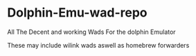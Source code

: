 # Dolphin-Emu-wad-repo
All The Decent and working Wads For the dolphin Emulator

These may include wilink wads aswell as homebrew forwarders
